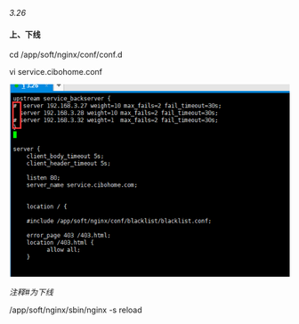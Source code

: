_3.26_

#### 上、下线

cd /app/soft/nginx/conf/conf.d

vi service.cibohome.conf

![](/assets/3.26反向代理.png)

_注释\#为下线_

/app/soft/nginx/sbin/nginx -s reload

